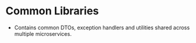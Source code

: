 # Common Libraries
- Contains common DTOs, exception handlers and utilities shared across multiple microservices.